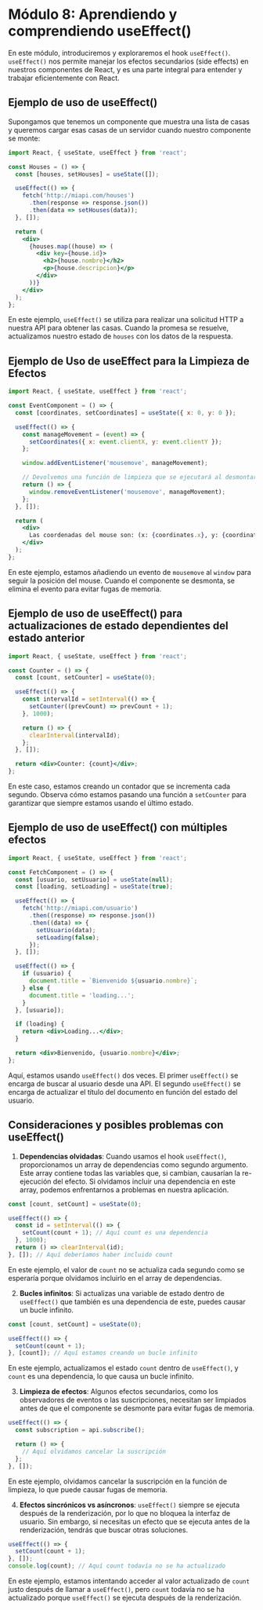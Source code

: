 # Módulo 8: Aprendiendo y comprendiendo useEffect()

En este módulo, introduciremos y exploraremos el hook `useEffect()`. `useEffect()` nos permite manejar los efectos secundarios (side effects) en nuestros componentes de React, y es una parte integral para entender y trabajar eficientemente con React.

## Ejemplo de uso de useEffect()

Supongamos que tenemos un componente que muestra una lista de casas y queremos cargar esas casas de un servidor cuando nuestro componente se monte:

```jsx
import React, { useState, useEffect } from 'react';

const Houses = () => {
  const [houses, setHouses] = useState([]);

  useEffect(() => {
    fetch('http://miapi.com/houses')
      .then(response => response.json())
      .then(data => setHouses(data));
  }, []);

  return (
    <div>
      {houses.map((house) => (
        <div key={house.id}>
          <h2>{house.nombre}</h2>
          <p>{house.descripcion}</p>
        </div>
      ))}
    </div>
  );
};
```

En este ejemplo, `useEffect()` se utiliza para realizar una solicitud HTTP a nuestra API para obtener las casas. Cuando la promesa se resuelve, actualizamos nuestro estado de `houses` con los datos de la respuesta.


## Ejemplo de Uso de useEffect para la Limpieza de Efectos

```jsx
import React, { useState, useEffect } from 'react';

const EventComponent = () => {
  const [coordinates, setCoordinates] = useState({ x: 0, y: 0 });

  useEffect(() => {
    const manageMovement = (event) => {
      setCoordinates({ x: event.clientX, y: event.clientY });
    };

    window.addEventListener('mousemove', manageMovement);

    // Devolvemos una función de limpieza que se ejecutará al desmontar el componente
    return () => {
      window.removeEventListener('mousemove', manageMovement);
    };
  }, []);

  return (
    <div>
      Las coordenadas del mouse son: (x: {coordinates.x}, y: {coordinates.y})
    </div>
  );
};
```

En este ejemplo, estamos añadiendo un evento de `mousemove` al `window` para seguir la posición del mouse. Cuando el componente se desmonta, se elimina el evento para evitar fugas de memoria.

## Ejemplo de uso de useEffect() para actualizaciones de estado dependientes del estado anterior

```jsx
import React, { useState, useEffect } from 'react';

const Counter = () => {
  const [count, setCounter] = useState(0);

  useEffect(() => {
    const intervalId = setInterval(() => {
      setCounter((prevCount) => prevCount + 1);
    }, 1000);

    return () => {
      clearInterval(intervalId);
    };
  }, []);

  return <div>Counter: {count}</div>;
};
```

En este caso, estamos creando un contador que se incrementa cada segundo. Observa cómo estamos pasando una función a `setCounter` para garantizar que siempre estamos usando el último estado.

## Ejemplo de uso de useEffect() con múltiples efectos

```jsx
import React, { useState, useEffect } from 'react';

const FetchComponent = () => {
  const [usuario, setUsuario] = useState(null);
  const [loading, setLoading] = useState(true);

  useEffect(() => {
    fetch('http://miapi.com/usuario')
      .then((response) => response.json())
      .then((data) => {
        setUsuario(data);
        setLoading(false);
      });
  }, []);

  useEffect(() => {
    if (usuario) {
      document.title = `Bienvenido ${usuario.nombre}`;
    } else {
      document.title = 'loading...';
    }
  }, [usuario]);

  if (loading) {
    return <div>Loading...</div>;
  }

  return <div>Bienvenido, {usuario.nombre}</div>;
};
```

Aquí, estamos usando `useEffect()` dos veces. El primer `useEffect()` se encarga de buscar al usuario desde una API. El segundo `useEffect()` se encarga de actualizar el título del documento en función del estado del usuario.

## Consideraciones y posibles problemas con useEffect()

1. **Dependencias olvidadas**: Cuando usamos el hook `useEffect()`, proporcionamos un array de dependencias como segundo argumento. Este array contiene todas las variables que, si cambian, causarían la re-ejecución del efecto. Si olvidamos incluir una dependencia en este array, podemos enfrentarnos a problemas en nuestra aplicación.

 ```jsx
 const [count, setCount] = useState(0);

 useEffect(() => {
   const id = setInterval(() => {
     setCount(count + 1); // Aquí count es una dependencia
   }, 1000);
   return () => clearInterval(id);
 }, []); // Aquí deberíamos haber incluido count
 ```

 En este ejemplo, el valor de `count` no se actualiza cada segundo como se esperaría porque olvidamos incluirlo en el array de dependencias.

2. **Bucles infinitos**: Si actualizas una variable de estado dentro de `useEffect()` que también es una dependencia de este, puedes causar un bucle infinito.

 ```jsx
 const [count, setCount] = useState(0);

 useEffect(() => {
   setCount(count + 1);
 }, [count]); // Aquí estamos creando un bucle infinito
 ```

 En este ejemplo, actualizamos el estado `count` dentro de `useEffect()`, y `count` es una dependencia, lo que causa un bucle infinito.

3. **Limpieza de efectos**: Algunos efectos secundarios, como los observadores de eventos o las suscripciones, necesitan ser limpiados antes de que el componente se desmonte para evitar fugas de memoria.

 ```jsx
 useEffect(() => {
   const subscription = api.subscribe();

   return () => {
     // Aquí olvidamos cancelar la suscripción
   };
 }, []);
 ```

 En este ejemplo, olvidamos cancelar la suscripción en la función de limpieza, lo que puede causar fugas de memoria.

4. **Efectos sincrónicos vs asíncronos**: `useEffect()` siempre se ejecuta después de la renderización, por lo que no bloquea la interfaz de usuario. Sin embargo, si necesitas un efecto que se ejecuta antes de la renderización, tendrás que buscar otras soluciones.

 ```jsx
 useEffect(() => {
   setCount(count + 1);
 }, []);
 console.log(count); // Aquí count todavía no se ha actualizado
 ```

 En este ejemplo, estamos intentando acceder al valor actualizado de `count` justo después de llamar a `useEffect()`, pero `count` todavía no se ha actualizado porque `useEffect()` se ejecuta después de la renderización.

